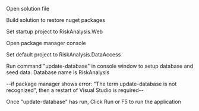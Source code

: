Open solution file

Build solution to restore nuget packages

Set startup project to RiskAnalysis.Web

Open package manager console

Set default project to RiskAnalysis.DataAccess

Run command "update-database" in console window to setup database and seed data. Database name is RiskAnalysis

--if package manager shows error:  "The term update-database is not recognized", then a restart of Visual Studio is required--

Once  "update-database" has run, Click Run or F5 to run the application
